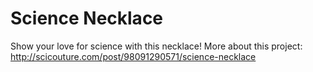 Science Necklace
============
Show your love for science with this necklace! 
More about this project: http://scicouture.com/post/98091290571/science-necklace
